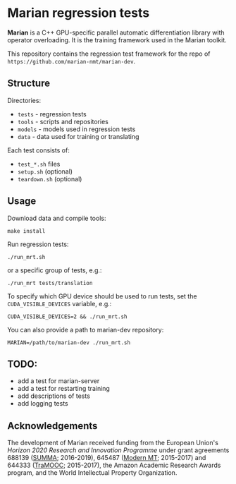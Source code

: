 Marian regression tests
=======================

**Marian** is a C++ GPU-specific parallel automatic differentiation library
with operator overloading. It is the training framework used in the Marian
toolkit.

This repository contains the regression test framework for the repo of
`https://github.com/marian-nmt/marian-dev`.


## Structure

Directories:

* `tests` - regression tests
* `tools` - scripts and repositories
* `models` - models used in regression tests
* `data` - data used for training or translating

Each test consists of:

* `test_*.sh` files
* `setup.sh` (optional)
* `teardown.sh` (optional)

## Usage

Download data and compile tools:

    make install

Run regression tests:

    ./run_mrt.sh

or a specific group of tests, e.g.:

    ./run_mrt tests/translation

To specify which GPU device should be used to run tests, set the
`CUDA_VISIBLE_DEVICES` variable, e.g.:

    CUDA_VISIBLE_DEVICES=2 && ./run_mrt.sh

You can also provide a path to marian-dev repository:

    MARIAN=/path/to/marian-dev ./run_mrt.sh

## TODO:

* add a test for marian-server
* add a test for restarting training
* add descriptions of tests
* add logging tests

## Acknowledgements

The development of Marian received funding from the European Union's
_Horizon 2020 Research and Innovation Programme_ under grant agreements
688139 ([SUMMA](http://www.summa-project.eu); 2016-2019),
645487 ([Modern MT](http://www.modernmt.eu); 2015-2017) and
644333 ([TraMOOC](http://tramooc.eu/); 2015-2017),
the Amazon Academic Research Awards program, and
the World Intellectual Property Organization.

